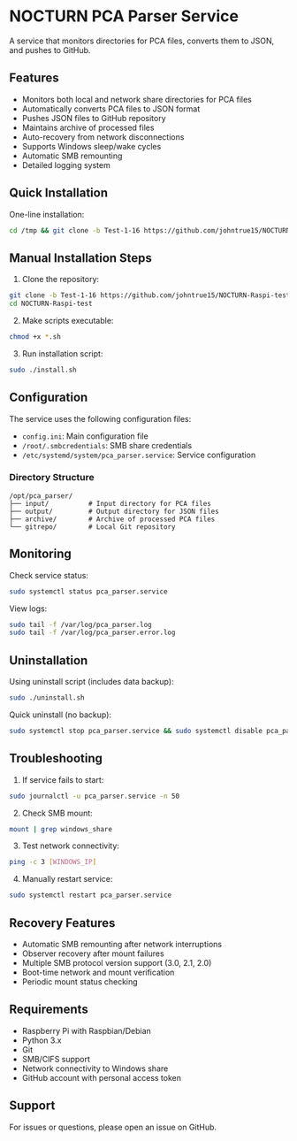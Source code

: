 # NOCTURN PCA Parser Service

A service that monitors directories for PCA files, converts them to JSON, and pushes to GitHub.

## Features

- Monitors both local and network share directories for PCA files
- Automatically converts PCA files to JSON format
- Pushes JSON files to GitHub repository
- Maintains archive of processed files
- Auto-recovery from network disconnections
- Supports Windows sleep/wake cycles
- Automatic SMB remounting
- Detailed logging system

## Quick Installation

One-line installation:
```bash
cd /tmp && git clone -b Test-1-16 https://github.com/johntrue15/NOCTURN-Raspi-test.git && cd NOCTURN-Raspi-test && chmod +x *.sh && sudo ./install.sh
```

## Manual Installation Steps

1. Clone the repository:
```bash
git clone -b Test-1-16 https://github.com/johntrue15/NOCTURN-Raspi-test.git
cd NOCTURN-Raspi-test
```

2. Make scripts executable:
```bash
chmod +x *.sh
```

3. Run installation script:
```bash
sudo ./install.sh
```

## Configuration

The service uses the following configuration files:
- `config.ini`: Main configuration file
- `/root/.smbcredentials`: SMB share credentials
- `/etc/systemd/system/pca_parser.service`: Service configuration

### Directory Structure

```
/opt/pca_parser/
├── input/          # Input directory for PCA files
├── output/         # Output directory for JSON files
├── archive/        # Archive of processed PCA files
└── gitrepo/        # Local Git repository
```

## Monitoring

Check service status:
```bash
sudo systemctl status pca_parser.service
```

View logs:
```bash
sudo tail -f /var/log/pca_parser.log
sudo tail -f /var/log/pca_parser.error.log
```

## Uninstallation

Using uninstall script (includes data backup):
```bash
sudo ./uninstall.sh
```

Quick uninstall (no backup):
```bash
sudo systemctl stop pca_parser.service && sudo systemctl disable pca_parser.service && sudo rm -f /etc/systemd/system/pca_parser.service && sudo systemctl daemon-reload && sudo rm -rf /opt/pca_parser /var/log/pca_parser.* /root/.smbcredentials && sudo sed -i '\#/mnt/windows_share#d' /etc/fstab && sudo umount -f /mnt/windows_share 2>/dev/null || true && sudo rm -rf /mnt/windows_share && echo "Uninstallation complete"
```

## Troubleshooting

1. If service fails to start:
```bash
sudo journalctl -u pca_parser.service -n 50
```

2. Check SMB mount:
```bash
mount | grep windows_share
```

3. Test network connectivity:
```bash
ping -c 3 [WINDOWS_IP]
```

4. Manually restart service:
```bash
sudo systemctl restart pca_parser.service
```

## Recovery Features

- Automatic SMB remounting after network interruptions
- Observer recovery after mount failures
- Multiple SMB protocol version support (3.0, 2.1, 2.0)
- Boot-time network and mount verification
- Periodic mount status checking

## Requirements

- Raspberry Pi with Raspbian/Debian
- Python 3.x
- Git
- SMB/CIFS support
- Network connectivity to Windows share
- GitHub account with personal access token

## Support

For issues or questions, please open an issue on GitHub.
